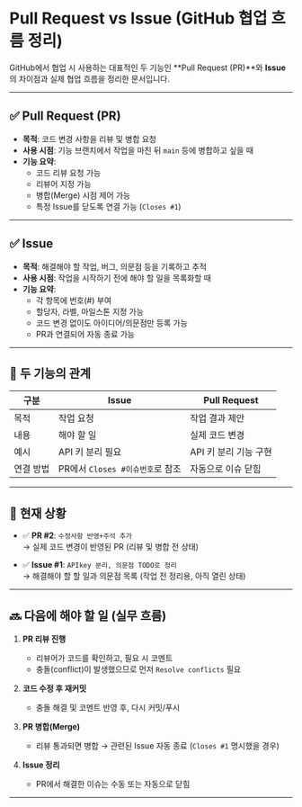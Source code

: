 # Pull Request vs Issue (GitHub 협업 흐름 정리)

GitHub에서 협업 시 사용하는 대표적인 두 기능인 **Pull Request (PR)**와 **Issue**의 차이점과 실제 협업 흐름을 정리한 문서입니다.

---

## ✅ Pull Request (PR)

- **목적**: 코드 변경 사항을 리뷰 및 병합 요청
- **사용 시점**: 기능 브랜치에서 작업을 마친 뒤 `main` 등에 병합하고 싶을 때
- **기능 요약**:
  - 코드 리뷰 요청 가능
  - 리뷰어 지정 가능
  - 병합(Merge) 시점 제어 가능
  - 특정 Issue를 닫도록 연결 가능 (`Closes #1`)

---

## ✅ Issue

- **목적**: 해결해야 할 작업, 버그, 의문점 등을 기록하고 추적
- **사용 시점**: 작업을 시작하기 전에 해야 할 일을 목록화할 때
- **기능 요약**:
  - 각 항목에 번호(#) 부여
  - 할당자, 라벨, 마일스톤 지정 가능
  - 코드 변경 없이도 아이디어/의문점만 등록 가능
  - PR과 연결되어 자동 종료 가능

---

## 🧩 두 기능의 관계

| 구분 | Issue | Pull Request |
|------|-------|--------------|
| 목적 | 작업 요청 | 작업 결과 제안 |
| 내용 | 해야 할 일 | 실제 코드 변경 |
| 예시 | API 키 분리 필요 | API 키 분리 기능 구현 |
| 연결 방법 | PR에서 `Closes #이슈번호`로 참조 | 자동으로 이슈 닫힘 |

---

## 📌 현재 상황

- ✅ **PR #2**: `수정사항 반영+주석 추가`  
  → 실제 코드 변경이 반영된 PR (리뷰 및 병합 전 상태)

- ✅ **Issue #1**: `APIkey 분리, 의문점 TODO로 정리`  
  → 해결해야 할 할 일과 의문점 목록 (작업 전 정리용, 아직 열린 상태)

---

## 🔜 다음에 해야 할 일 (실무 흐름)

1. **PR 리뷰 진행**  
   - 리뷰어가 코드를 확인하고, 필요 시 코멘트
   - 충돌(conflict)이 발생했으므로 먼저 `Resolve conflicts` 필요

2. **코드 수정 후 재커밋**  
   - 충돌 해결 및 코멘트 반영 후, 다시 커밋/푸시

3. **PR 병합(Merge)**  
   - 리뷰 통과되면 병합 → 관련된 Issue 자동 종료 (`Closes #1` 명시했을 경우)

4. **Issue 정리**  
   - PR에서 해결한 이슈는 수동 또는 자동으로 닫힘

---